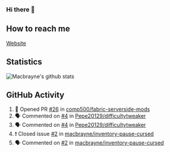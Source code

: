 ### Hi there 👋
## How to reach me
[Website](https://macbrayne.de)
<!--
Missing: Email
-->
## Statistics
![Macbrayne's github stats](https://github-readme-stats.vercel.app/api?username=macbrayne&count_private=true&include_all_commits=true&show_icons=true&hide=stars)
## GitHub Activity
<!--START_SECTION:activity-->
1. 💪 Opened PR [#26](https://github.com/comp500/fabric-serverside-mods/pull/26) in [comp500/fabric-serverside-mods](https://github.com/comp500/fabric-serverside-mods)
2. 🗣 Commented on [#4](https://github.com/Pepe20129/difficultytweaker/issues/4) in [Pepe20129/difficultytweaker](https://github.com/Pepe20129/difficultytweaker)
3. 🗣 Commented on [#4](https://github.com/Pepe20129/difficultytweaker/issues/4) in [Pepe20129/difficultytweaker](https://github.com/Pepe20129/difficultytweaker)
4. ❗️ Closed issue [#2](https://github.com/macbrayne/inventory-pause-cursed/issues/2) in [macbrayne/inventory-pause-cursed](https://github.com/macbrayne/inventory-pause-cursed)
5. 🗣 Commented on [#2](https://github.com/macbrayne/inventory-pause-cursed/issues/2) in [macbrayne/inventory-pause-cursed](https://github.com/macbrayne/inventory-pause-cursed)
<!--END_SECTION:activity-->


<!--
**macbrayne/macbrayne** is a ✨ _special_ ✨ repository because its `README.md` (this file) appears on your GitHub profile.

Here are some ideas to get you started:

- 🔭 I’m currently working on ...
- 🌱 I’m currently learning ...
- 👯 I’m looking to collaborate on ...
- 🤔 I’m looking for help with ...
- 💬 Ask me about ...
- 📫 How to reach me: ...
- 😄 Pronouns: ...
- ⚡ Fun fact: ...
-->
